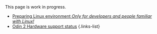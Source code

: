 This page is work in progress.

- [Preparing Linux environment *Only for developers and people familiar with Linux!*](/en/ayn-odin2/install/dev)
- [Odin 2 Hardware support status](/en/ayn-odin2/status/hardware)
{.links-list}
